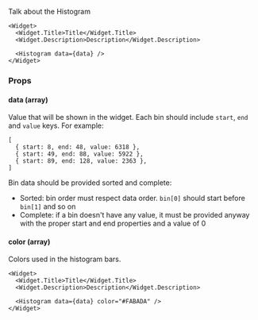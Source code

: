 Talk about the Histogram

```react
<Widget>
  <Widget.Title>Title</Widget.Title>
  <Widget.Description>Description</Widget.Description>

  <Histogram data={data} />
</Widget>
```

### Props

#### **data** (array)

Value that will be shown in the widget. Each bin should include `start`, `end` and `value` keys. For example:

```
[
  { start: 8, end: 48, value: 6318 },
  { start: 49, end: 88, value: 5922 },
  { start: 89, end: 128, value: 2363 },
]
```

Bin data should be provided sorted and complete:

- Sorted: bin order must respect data order. `bin[0]` should start before `bin[1]` and so on
- Complete: if a bin doesn't have any value, it must be provided anyway with the proper start and end properties and a value of 0

#### **color** (array)

Colors used in the histogram bars.

```react
<Widget>
  <Widget.Title>Title</Widget.Title>
  <Widget.Description>Description</Widget.Description>

  <Histogram data={data} color="#FABADA" />
</Widget>
```
